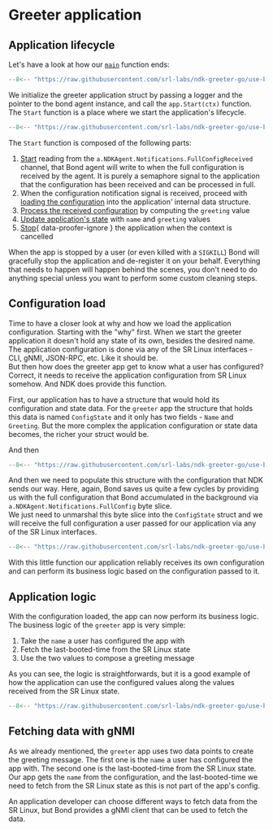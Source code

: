 # Greeter application

## Application lifecycle

Let's have a look at how our [`main`][main-go] function ends:

```{.go title="main.go"}
--8<-- "https://raw.githubusercontent.com/srl-labs/ndk-greeter-go/use-bond-agent/main.go:main-init-app"
```

We initialize the greeter application struct by passing a logger and the pointer to the bond agent instance, and call the `app.Start(ctx)` function. The `Start` function is a place where we start the application's lifecycle.

```{.go title="greeter/app.go" linenums="1"}
--8<-- "https://raw.githubusercontent.com/srl-labs/ndk-greeter-go/use-bond-agent/greeter/app.go:app-start"
```

The `Start` function is composed of the following parts:

1. [Start](#__codelineno-1-4) reading from the `a.NDKAgent.Notifications.FullConfigReceived` channel, that Bond agent will write to when the full configuration is received by the agent. It is purely a semaphore signal to the application that the configuration has been received and can be processed in full.
2. When the configuration notification signal is received, proceed with [loading the configuration](#__codelineno-1-7) into the application' internal data structure.
3. [Process the received configuration](#__codelineno-1-9) by computing the `greeting` value
4. [Update application's state](#__codelineno-1-11) with `name` and `greeting` values
5. [Stop](#__codelineno-1-13:14){ data-proofer-ignore } the application when the context is cancelled

When the app is stopped by a user (or even killed with a `SIGKILL`) Bond will gracefully stop the application and de-register it on your behalf. Everything that needs to happen will happen behind the scenes, you don't need to do anything special unless you want to perform some custom cleaning steps.

## Configuration load

Time to have a closer look at why and how we load the application configuration. Starting with the "why" first. When we start the greeter application it doesn't hold any state of its own, besides the desired name. The application configuration is done via any of the SR Linux interfaces - CLI, gNMI, JSON-RPC, etc. Like it should be.  
But then how does the greeter app get to know what a user has configured? Correct, it needs to receive the application configuration from SR Linux somehow. And NDK does provide this function.

First, our application has to have a structure that would hold its configuration and state data. For the `greeter` app the structure that holds this data is named `ConfigState` and it only has two fields - `Name` and `Greeting`. But the more complex the application configuration or state data becomes, the richer your struct would be.

And then

```{.go title="greeter/config.go"}
--8<-- "https://raw.githubusercontent.com/srl-labs/ndk-greeter-go/use-bond-agent/greeter/config.go:configstate-struct"
```

And then we need to populate this structure with the configuration that NDK sends our way. Here, again, Bond saves us quite a few cycles by providing us with the full configuration that Bond accumulated in the background via `a.NDKAgent.Notifications.FullConfig` byte slice.  
We just need to unmarshal this byte slice into the `ConfigState` struct and we will receive the full configuration a user passed for our application via any of the SR Linux interfaces.

```{.go title="greeter/config.go"}
--8<-- "https://raw.githubusercontent.com/srl-labs/ndk-greeter-go/use-bond-agent/greeter/config.go:load-greeter-cfg"
```

With this little function our application reliably receives its own configuration and can perform its business logic based on the configuration passed to it.

## Application logic

With the configuration loaded, the app can now perform its business logic. The business logic of the `greeter` app is very simple:

1. Take the `name` a user has configured the app with
2. Fetch the last-booted-time from the SR Linux state
3. Use the two values to compose a greeting message

As you can see, the logic is straightforwards, but it is a good example of how the application can use the configured values along the values received from the SR Linux state.

```{.go title="greeter/config.go"}
--8<-- "https://raw.githubusercontent.com/srl-labs/ndk-greeter-go/use-bond-agent/greeter/config.go:process-config"
```

## Fetching data with gNMI

As we already mentioned, the `greeter` app uses two data points to create the greeting message. The first one is the `name` a user has configured the app with. The second one is the last-booted-time from the SR Linux state. Our app gets the `name` from the configuration, and the last-booted-time we need to fetch from the SR Linux state as this is not part of the app's config.

An application developer can choose different ways to fetch data from the SR Linux, but Bond provides a gNMI client that can be used to fetch the data.

[main-go]: https://github.com/srl-labs/ndk-greeter-go/blob/use-bond-agent/main.go
